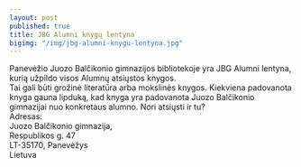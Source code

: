 ```yaml
---
layout: post
published: true
title: JBG Alumni knygų lentyna
bigimg: "/img/jbg-alumni-knygu-lentyna.jpg"
---
```


Panevėžio Juozo Balčikonio gimnazijos bibliotekoje yra JBG Alumni lentyna, kurią užpildo visos Alumnų atsiųstos knygos.  
Tai gali būti grožinė literatūra arba mokslinės knygos.   Kiekviena padovanota knyga gauna lipduką, kad knyga yra padovanota Juozo Balčikonio gimnazijai nuo konkretaus alumno.
Nori atsiųsti ir tu?  
Adresas:  
Juozo Balčikonio gimnazija,  
Respublikos g. 47  
LT-35170, Panevėžys  
Lietuva